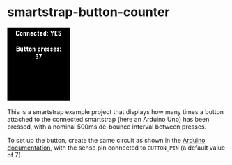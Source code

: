 # smartstrap-button-counter

![screenshot](pebble/screenshot.png)

This is a smartstrap example project that displays how many times a button
attached to the connected smartstrap (here an Arduino Uno) has been pressed,
with a nominal 500ms de-bounce interval between presses.

To set up the button, create the same circuit as shown in the 
[Arduino documentation](https://www.arduino.cc/en/Tutorial/Button), with the 
sense pin connected to `BUTTON_PIN` (a default value of 7).
